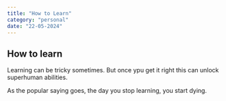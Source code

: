 ```yaml
---
title: "How to Learn"
category: "personal"
date: "22-05-2024"
---
```


## How to learn

Learning can be tricky sometimes. But once ypu get it right this can unlock superhuman abilities.

As the popular saying goes, the day you stop learning, you start dying.
